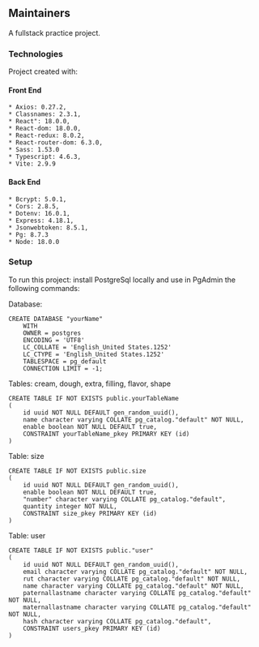 ## Maintainers
A fullstack practice project.

### Technologies
Project created with:

#### Front End
    * Axios: 0.27.2,
    * Classnames: 2.3.1,
    * React": 18.0.0,
    * React-dom: 18.0.0,
    * React-redux: 8.0.2,
    * React-router-dom: 6.3.0,
    * Sass: 1.53.0
    * Typescript: 4.6.3,
    * Vite: 2.9.9
  
#### Back End
    * Bcrypt: 5.0.1,
    * Cors: 2.8.5,
    * Dotenv: 16.0.1,
    * Express: 4.18.1,
    * Jsonwebtoken: 8.5.1,
    * Pg: 8.7.3
    * Node: 18.0.0
    
### Setup

To run this project: install PostgreSql locally and use in PgAdmin the following commands: 

Database: 
```
CREATE DATABASE "yourName"
    WITH
    OWNER = postgres
    ENCODING = 'UTF8'
    LC_COLLATE = 'English_United States.1252'
    LC_CTYPE = 'English_United States.1252'
    TABLESPACE = pg_default
    CONNECTION LIMIT = -1;
```

Tables: cream, dough, extra, filling, flavor, shape
```
CREATE TABLE IF NOT EXISTS public.yourTableName
(
    id uuid NOT NULL DEFAULT gen_random_uuid(),
    name character varying COLLATE pg_catalog."default" NOT NULL,
    enable boolean NOT NULL DEFAULT true,
    CONSTRAINT yourTableName_pkey PRIMARY KEY (id)
)
```

Table: size
```
CREATE TABLE IF NOT EXISTS public.size
(
    id uuid NOT NULL DEFAULT gen_random_uuid(),
    enable boolean NOT NULL DEFAULT true,
    "number" character varying COLLATE pg_catalog."default",
    quantity integer NOT NULL,
    CONSTRAINT size_pkey PRIMARY KEY (id)
)
```

Table: user
```
CREATE TABLE IF NOT EXISTS public."user"
(
    id uuid NOT NULL DEFAULT gen_random_uuid(),
    email character varying COLLATE pg_catalog."default" NOT NULL,
    rut character varying COLLATE pg_catalog."default" NOT NULL,
    name character varying COLLATE pg_catalog."default" NOT NULL,
    paternallastname character varying COLLATE pg_catalog."default" NOT NULL,
    maternallastname character varying COLLATE pg_catalog."default" NOT NULL,
    hash character varying COLLATE pg_catalog."default",
    CONSTRAINT users_pkey PRIMARY KEY (id)
)
```
